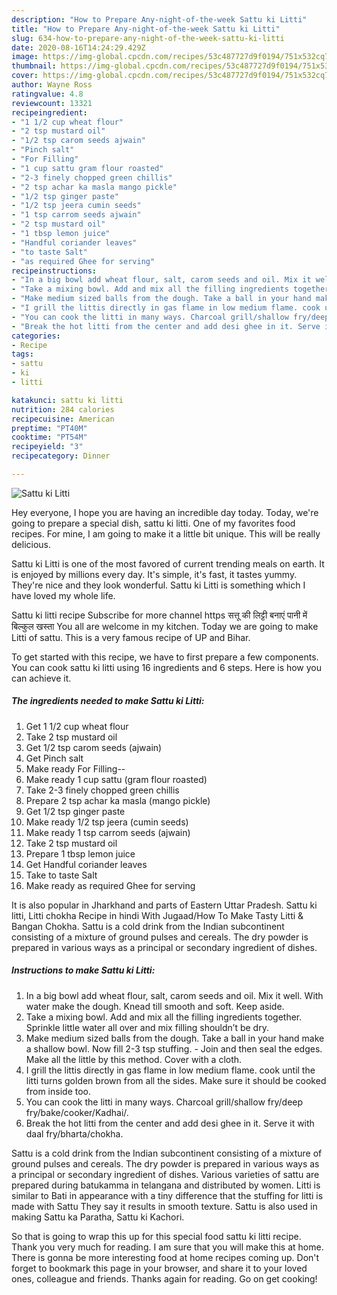 ```yaml
---
description: "How to Prepare Any-night-of-the-week Sattu ki Litti"
title: "How to Prepare Any-night-of-the-week Sattu ki Litti"
slug: 634-how-to-prepare-any-night-of-the-week-sattu-ki-litti
date: 2020-08-16T14:24:29.429Z
image: https://img-global.cpcdn.com/recipes/53c487727d9f0194/751x532cq70/sattu-ki-litti-recipe-main-photo.jpg
thumbnail: https://img-global.cpcdn.com/recipes/53c487727d9f0194/751x532cq70/sattu-ki-litti-recipe-main-photo.jpg
cover: https://img-global.cpcdn.com/recipes/53c487727d9f0194/751x532cq70/sattu-ki-litti-recipe-main-photo.jpg
author: Wayne Ross
ratingvalue: 4.8
reviewcount: 13321
recipeingredient:
- "1 1/2 cup wheat flour"
- "2 tsp mustard oil"
- "1/2 tsp carom seeds ajwain"
- "Pinch salt"
- "For Filling"
- "1 cup sattu gram flour roasted"
- "2-3 finely chopped green chillis"
- "2 tsp achar ka masla mango pickle"
- "1/2 tsp ginger paste"
- "1/2 tsp jeera cumin seeds"
- "1 tsp carrom seeds ajwain"
- "2 tsp mustard oil"
- "1 tbsp lemon juice"
- "Handful coriander leaves"
- "to taste Salt"
- "as required Ghee for serving"
recipeinstructions:
- "In a big bowl add wheat flour, salt, carom seeds and oil. Mix it well. With water make the dough. Knead till smooth and soft. Keep aside."
- "Take a mixing bowl. Add and mix all the filling ingredients together. Sprinkle little water all over and mix filling shouldn’t be dry."
- "Make medium sized balls from the dough. Take a ball in your hand make a shallow bowl. Now fill 2-3 tsp stuffing.  Join and then seal the edges. Make all the little by this method. Cover with a cloth."
- "I grill the littis directly in gas flame in low medium flame. cook until the litti turns golden brown from all the sides. Make sure it should be cooked from inside too."
- "You can cook the litti in many ways. Charcoal grill/shallow fry/deep fry/bake/cooker/Kadhai/."
- "Break the hot litti from the center and add desi ghee in it. Serve it with daal fry/bharta/chokha."
categories:
- Recipe
tags:
- sattu
- ki
- litti

katakunci: sattu ki litti 
nutrition: 284 calories
recipecuisine: American
preptime: "PT40M"
cooktime: "PT54M"
recipeyield: "3"
recipecategory: Dinner

---
```



![Sattu ki Litti](https://img-global.cpcdn.com/recipes/53c487727d9f0194/751x532cq70/sattu-ki-litti-recipe-main-photo.jpg)

Hey everyone, I hope you are having an incredible day today. Today, we're going to prepare a special dish, sattu ki litti. One of my favorites food recipes. For mine, I am going to make it a little bit unique. This will be really delicious.

Sattu ki Litti is one of the most favored of current trending meals on earth. It is enjoyed by millions every day. It's simple, it's fast, it tastes yummy. They're nice and they look wonderful. Sattu ki Litti is something which I have loved my whole life.

Sattu ki litti recipe Subscribe for more channel https सत्तू की लिट्टी बनाएं पानी में बिल्कुल खस्ता You all are welcome in my kitchen. Today we are going to make Litti of sattu. This is a very famous recipe of UP and Bihar.


To get started with this recipe, we have to first prepare a few components. You can cook sattu ki litti using 16 ingredients and 6 steps. Here is how you can achieve it.

<!--inarticleads1-->

##### The ingredients needed to make Sattu ki Litti:

1. Get 1 1/2 cup wheat flour
1. Take 2 tsp mustard oil
1. Get 1/2 tsp carom seeds (ajwain)
1. Get Pinch salt
1. Make ready For Filling--
1. Make ready 1 cup sattu (gram flour roasted)
1. Take 2-3 finely chopped green chillis
1. Prepare 2 tsp achar ka masla (mango pickle)
1. Get 1/2 tsp ginger paste
1. Make ready 1/2 tsp jeera (cumin seeds)
1. Make ready 1 tsp carrom seeds (ajwain)
1. Take 2 tsp mustard oil
1. Prepare 1 tbsp lemon juice
1. Get Handful coriander leaves
1. Take to taste Salt
1. Make ready as required Ghee for serving


It is also popular in Jharkhand and parts of Eastern Uttar Pradesh. Sattu ki litti, Litti chokha Recipe in hindi With Jugaad/How To Make Tasty Litti &amp; Bangan Chokha. Sattu is a cold drink from the Indian subcontinent consisting of a mixture of ground pulses and cereals. The dry powder is prepared in various ways as a principal or secondary ingredient of dishes. 

<!--inarticleads2-->

##### Instructions to make Sattu ki Litti:

1. In a big bowl add wheat flour, salt, carom seeds and oil. Mix it well. With water make the dough. Knead till smooth and soft. Keep aside.
1. Take a mixing bowl. Add and mix all the filling ingredients together. Sprinkle little water all over and mix filling shouldn’t be dry.
1. Make medium sized balls from the dough. Take a ball in your hand make a shallow bowl. Now fill 2-3 tsp stuffing.  - Join and then seal the edges. Make all the little by this method. Cover with a cloth.
1. I grill the littis directly in gas flame in low medium flame. cook until the litti turns golden brown from all the sides. Make sure it should be cooked from inside too.
1. You can cook the litti in many ways. Charcoal grill/shallow fry/deep fry/bake/cooker/Kadhai/.
1. Break the hot litti from the center and add desi ghee in it. Serve it with daal fry/bharta/chokha.


Sattu is a cold drink from the Indian subcontinent consisting of a mixture of ground pulses and cereals. The dry powder is prepared in various ways as a principal or secondary ingredient of dishes. Various varieties of sattu are prepared during batukamma in telangana and distributed by women. Litti is similar to Bati in appearance with a tiny difference that the stuffing for litti is made with Sattu They say it results in smooth texture. Sattu is also used in making Sattu ka Paratha, Sattu ki Kachori. 

So that is going to wrap this up for this special food sattu ki litti recipe. Thank you very much for reading. I am sure that you will make this at home. There is gonna be more interesting food at home recipes coming up. Don't forget to bookmark this page in your browser, and share it to your loved ones, colleague and friends. Thanks again for reading. Go on get cooking!
